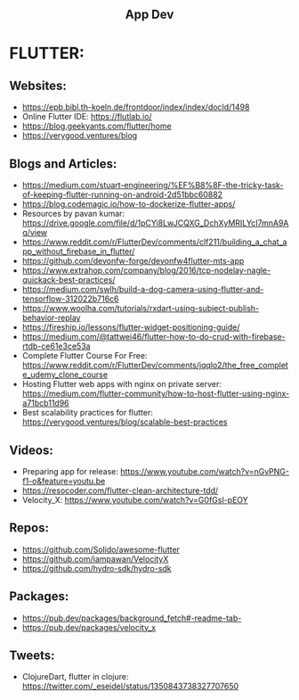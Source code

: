 <h2 align="center">App Dev</h2>

# FLUTTER:

## Websites:
 * https://epb.bibl.th-koeln.de/frontdoor/index/index/docId/1498
 * Online Flutter IDE: https://flutlab.io/
 * https://blog.geekyants.com/flutter/home
 * https://verygood.ventures/blog

## Blogs and Articles:
 * https://medium.com/stuart-engineering/%EF%B8%8F-the-tricky-task-of-keeping-flutter-running-on-android-2d51bbc60882
 * https://blog.codemagic.io/how-to-dockerize-flutter-apps/
 * Resources by pavan kumar: https://drive.google.com/file/d/1pCYi8LwJCQXG_DchXyMRILYcI7mnA9Aq/view
 * https://www.reddit.com/r/FlutterDev/comments/clf211/building_a_chat_app_without_firebase_in_flutter/
 * https://github.com/devonfw-forge/devonfw4flutter-mts-app
 * https://www.extrahop.com/company/blog/2016/tcp-nodelay-nagle-quickack-best-practices/
 * https://medium.com/swlh/build-a-dog-camera-using-flutter-and-tensorflow-312022b716c6
 * https://www.woolha.com/tutorials/rxdart-using-subject-publish-behavior-replay
 * https://fireship.io/lessons/flutter-widget-positioning-guide/
 * https://medium.com/@tattwei46/flutter-how-to-do-crud-with-firebase-rtdb-ce61e3ce53a
 * Complete Flutter Course For Free: https://www.reddit.com/r/FlutterDev/comments/jqqlo2/the_free_complete_udemy_clone_course
 * Hosting Flutter web apps with nginx on private server: https://medium.com/flutter-community/how-to-host-flutter-using-nginx-a71bcb11d96
 * Best scalability practices for flutter: https://verygood.ventures/blog/scalable-best-practices

## Videos:
 * Preparing app for release: https://www.youtube.com/watch?v=nGvPNG-f1-o&feature=youtu.be
 * https://resocoder.com/flutter-clean-architecture-tdd/
 * Velocity_X: https://www.youtube.com/watch?v=G0fGsI-pEOY

## Repos:
 * https://github.com/Solido/awesome-flutter
 * https://github.com/iampawan/VelocityX
 * https://github.com/hydro-sdk/hydro-sdk

## Packages:
 * https://pub.dev/packages/background_fetch#-readme-tab-
 * https://pub.dev/packages/velocity_x

## Tweets:
 * ClojureDart, flutter in clojure: https://twitter.com/_eseidel/status/1350843738327707650
